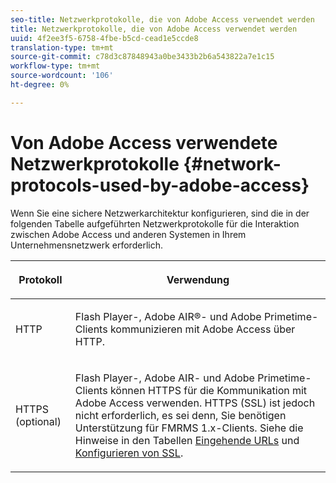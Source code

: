 ```yaml
---
seo-title: Netzwerkprotokolle, die von Adobe Access verwendet werden
title: Netzwerkprotokolle, die von Adobe Access verwendet werden
uuid: 4f2ee3f5-6758-4fbe-b5cd-cead1e5ccde8
translation-type: tm+mt
source-git-commit: c78d3c87848943a0be3433b2b6a543822a7e1c15
workflow-type: tm+mt
source-wordcount: '106'
ht-degree: 0%

---
```



# Von Adobe Access verwendete Netzwerkprotokolle {#network-protocols-used-by-adobe-access}

Wenn Sie eine sichere Netzwerkarchitektur konfigurieren, sind die in der folgenden Tabelle aufgeführten Netzwerkprotokolle für die Interaktion zwischen Adobe Access und anderen Systemen in Ihrem Unternehmensnetzwerk erforderlich.

<table frame="all" colsep="1" rowsep="1" class="+ topic/table adobe-d/table " id="table-itc-33z-n4"> 
 <thead class="- topic/thead "> 
  <tr rowsep="1" class="- topic/row "> 
   <th colname="1" class="- topic/entry entry"> <p class="- topic/p ">Protokoll </p> </th> 
   <th colname="2" class="- topic/entry entry"> <p class="- topic/p ">Verwendung </p> </th> 
  </tr> 
 </thead>
 <tbody class="- topic/tbody "> 
  <tr rowsep="1" class="- topic/row "> 
   <td colname="1" class="- topic/entry "> <p class="- topic/p ">HTTP </p> </td> 
   <td colname="2" class="- topic/entry "> <p class="- topic/p ">Flash Player-, Adobe AIR®- und Adobe Primetime-Clients kommunizieren mit Adobe Access über HTTP. </p> </td> 
  </tr> 
  <tr rowsep="0" class="- topic/row "> 
   <td colname="1" class="- topic/entry "> <p class="- topic/p ">HTTPS (optional) </p> </td> 
   <td colname="2" class="- topic/entry "> <p class="- topic/p ">Flash Player-, Adobe AIR- und Adobe Primetime-Clients können HTTPS für die Kommunikation mit Adobe Access verwenden. HTTPS (SSL) ist jedoch nicht erforderlich, es sei denn, Sie benötigen Unterstützung für FMRMS 1.x-Clients. Siehe die Hinweise in den Tabellen <a href="network-topology-firewall-rules.md" format="dita" scope="local"> Eingehende URLs</a> und <a href="network-topology-nw-protocols.md"> Konfigurieren von SSL</a>. </p> </td> 
  </tr> 
 </tbody> 
</table>